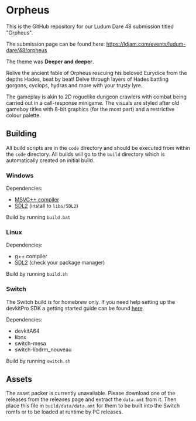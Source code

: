 # Orpheus

This is the GitHub repository for our Ludum Dare 48 submission titled "Orpheus".

The submission page can be found here: https://ldjam.com/events/ludum-dare/48/orpheus

The theme was **Deeper and deeper**.

Relive the ancient fable of Orpheus rescuing his beloved Eurydice from the depths Hades, beat by beat! Delve through layers of Hades battling gorgons, cyclops, hydras and more with your trusty lyre.

The gameplay is akin to 2D roguelike dungeon crawlers with combat being carried out in a call-response minigame. The visuals are styled after old gameboy titles with 8-bit graphics (for the most part) and a restrictive colour palette.

## Building

All build scripts are in the `code` directory and should be executed from within the `code` directory.
All builds will go to the `build` directory which is automatically created on initial build.

### Windows

Dependencies:
* [MSVC++ compiler](https://visualstudio.microsoft.com/downloads/)
* [SDL2](http://libsdl.org/download-2.0.php) (install to `libs/SDL2`)

Build by running `build.bat`

### Linux

Dependencies:
* g++ compiler
* [SDL2](http://libsdl.org/download-2.0.php) (check your package manager)

Build by running `build.sh`

### Switch

The Switch build is for homebrew only.
If you need help setting up the devkitPro SDK a getting started guide can be found [here](https://devkitpro.org/wiki/Getting_Started).

Dependencies:
* devkitA64
* libnx
* switch-mesa
* switch-libdrm_nouveau

Build by running `switch.sh`

## Assets

The asset packer is currently unavailable. Please download one of the releases from the releases page and extract the
`data.amt` from it. Then place this file in `build/data/data.amt` for them to be built into the Switch romfs or to be loaded
at runtime by PC releases.
